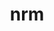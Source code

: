 ---
title: "nrm"
layout: cache
categories: [package, develop]
meta: {"compilers": ["none"], "num_specs": 29, "num_specs_by_stack": {"e4s": 9, "e4s-neoverse-v2": 10, "e4s-oneapi": 10, "root": 29}, "oss": ["ubuntu22.04"], "platforms": ["linux"], "stacks": ["e4s", "e4s-neoverse-v2", "e4s-oneapi", "root"], "targets": ["neoverse_v2", "x86_64_v3"], "versions": ["0.1.0"]}
spec_details: [{"compiler": "none", "hash": "2ezdvu47pzkqvmiqh6ia2emtd42t6kbp", "os": "ubuntu22.04", "platform": "linux", "size": "-", "stacks": ["e4s", "root"], "target": "x86_64_v3", "variants": ["build_system=python_pip"], "versions": ["0.1.0"]}, {"compiler": "none", "hash": "42aaeo4eest2ekvw4ljjriusm5lr2cnk", "os": "ubuntu22.04", "platform": "linux", "size": "-", "stacks": ["e4s-oneapi", "root"], "target": "x86_64_v3", "variants": ["build_system=python_pip"], "versions": ["0.1.0"]}, {"compiler": "none", "hash": "5diesfhg4idtgdt46t7l22lvi6y4gfq4", "os": "ubuntu22.04", "platform": "linux", "size": "-", "stacks": ["e4s-neoverse-v2", "root"], "target": "neoverse_v2", "variants": ["build_system=python_pip"], "versions": ["0.1.0"]}, {"compiler": "none", "hash": "5otfysopbubnrdl6yphsiitzbg7cg4g2", "os": "ubuntu22.04", "platform": "linux", "size": "-", "stacks": ["e4s-oneapi", "root"], "target": "x86_64_v3", "variants": ["build_system=python_pip"], "versions": ["0.1.0"]}, {"compiler": "none", "hash": "7cbq6pnytjcxptv3nlmsvdxfuqttozgc", "os": "ubuntu22.04", "platform": "linux", "size": "-", "stacks": ["e4s-oneapi", "root"], "target": "x86_64_v3", "variants": ["build_system=python_pip"], "versions": ["0.1.0"]}, {"compiler": "none", "hash": "auimt63tmvh4puddm4rdgfpo7kyrztfl", "os": "ubuntu22.04", "platform": "linux", "size": "-", "stacks": ["e4s-neoverse-v2", "root"], "target": "neoverse_v2", "variants": ["build_system=python_pip"], "versions": ["0.1.0"]}, {"compiler": "none", "hash": "bkjx5vp2uu6yuvwmkyegb3zp3cz6h66k", "os": "ubuntu22.04", "platform": "linux", "size": "-", "stacks": ["e4s", "root"], "target": "x86_64_v3", "variants": ["build_system=python_pip"], "versions": ["0.1.0"]}, {"compiler": "none", "hash": "dxjl5e5sbrburfbod7rhu6y3v22bchqb", "os": "ubuntu22.04", "platform": "linux", "size": "-", "stacks": ["e4s", "root"], "target": "x86_64_v3", "variants": ["build_system=python_pip"], "versions": ["0.1.0"]}, {"compiler": "none", "hash": "fgfdseu6vh5fmnjfvgov64gdgovmtaz2", "os": "ubuntu22.04", "platform": "linux", "size": "-", "stacks": ["e4s-neoverse-v2", "root"], "target": "neoverse_v2", "variants": ["build_system=python_pip"], "versions": ["0.1.0"]}, {"compiler": "none", "hash": "fnrkhfe7cgoaa3qteq6f5ilr6oq3b3yu", "os": "ubuntu22.04", "platform": "linux", "size": "-", "stacks": ["e4s", "root"], "target": "x86_64_v3", "variants": ["build_system=python_pip"], "versions": ["0.1.0"]}, {"compiler": "none", "hash": "ggc2hqljmjlwtuvpanrydiatcoqnxnpy", "os": "ubuntu22.04", "platform": "linux", "size": "-", "stacks": ["e4s-oneapi", "root"], "target": "x86_64_v3", "variants": ["build_system=python_pip"], "versions": ["0.1.0"]}, {"compiler": "none", "hash": "gs5vzji3fga24insh47jvgpb652fwxyl", "os": "ubuntu22.04", "platform": "linux", "size": "-", "stacks": ["e4s-neoverse-v2", "root"], "target": "neoverse_v2", "variants": ["build_system=python_pip"], "versions": ["0.1.0"]}, {"compiler": "none", "hash": "hnjplkzme6cjcz4ifisel5rdxg7lbt3q", "os": "ubuntu22.04", "platform": "linux", "size": "-", "stacks": ["e4s-oneapi", "root"], "target": "x86_64_v3", "variants": ["build_system=python_pip"], "versions": ["0.1.0"]}, {"compiler": "none", "hash": "iiwnaqra6o7w322mzv3x4sq6kms6jadn", "os": "ubuntu22.04", "platform": "linux", "size": "-", "stacks": ["e4s", "root"], "target": "x86_64_v3", "variants": ["build_system=python_pip"], "versions": ["0.1.0"]}, {"compiler": "none", "hash": "jdj5hhydg4khbuzymeevjs4n5sqkszjn", "os": "ubuntu22.04", "platform": "linux", "size": "-", "stacks": ["e4s", "root"], "target": "x86_64_v3", "variants": ["build_system=python_pip"], "versions": ["0.1.0"]}, {"compiler": "none", "hash": "lgdd5xotehmcnlefx3xd7k2xuwoumrue", "os": "ubuntu22.04", "platform": "linux", "size": "-", "stacks": ["e4s-neoverse-v2", "root"], "target": "neoverse_v2", "variants": ["build_system=python_pip"], "versions": ["0.1.0"]}, {"compiler": "none", "hash": "liupohgyxhi4r6yx5j5lncznsouvgeqb", "os": "ubuntu22.04", "platform": "linux", "size": "-", "stacks": ["e4s-oneapi", "root"], "target": "x86_64_v3", "variants": ["build_system=python_pip"], "versions": ["0.1.0"]}, {"compiler": "none", "hash": "mnr3dzubzahzeapvy5nb325ueb2oi7dk", "os": "ubuntu22.04", "platform": "linux", "size": "-", "stacks": ["e4s-oneapi", "root"], "target": "x86_64_v3", "variants": ["build_system=python_pip"], "versions": ["0.1.0"]}, {"compiler": "none", "hash": "ohvdhblgihebzfbmghyuznxdyztbta52", "os": "ubuntu22.04", "platform": "linux", "size": "-", "stacks": ["e4s", "root"], "target": "x86_64_v3", "variants": ["build_system=python_pip"], "versions": ["0.1.0"]}, {"compiler": "none", "hash": "pfshzv6g4uyp34iu3adk5ts7g5vjwuat", "os": "ubuntu22.04", "platform": "linux", "size": "-", "stacks": ["e4s-neoverse-v2", "root"], "target": "neoverse_v2", "variants": ["build_system=python_pip"], "versions": ["0.1.0"]}, {"compiler": "none", "hash": "qtvwdzxlntjube3nob5oyupoq4roh3ha", "os": "ubuntu22.04", "platform": "linux", "size": "-", "stacks": ["e4s-neoverse-v2", "root"], "target": "neoverse_v2", "variants": ["build_system=python_pip"], "versions": ["0.1.0"]}, {"compiler": "none", "hash": "ssbjnghdnmicpu6dxnxhcec2xj3qq6zp", "os": "ubuntu22.04", "platform": "linux", "size": "-", "stacks": ["e4s-oneapi", "root"], "target": "x86_64_v3", "variants": ["build_system=python_pip"], "versions": ["0.1.0"]}, {"compiler": "none", "hash": "uxsg7eij54a2ocsrusgmbq6otbjdvhhq", "os": "ubuntu22.04", "platform": "linux", "size": "-", "stacks": ["e4s", "root"], "target": "x86_64_v3", "variants": ["build_system=python_pip"], "versions": ["0.1.0"]}, {"compiler": "none", "hash": "wdb7rzlvbxiohodyp4enf4ojsepcigzl", "os": "ubuntu22.04", "platform": "linux", "size": "-", "stacks": ["e4s", "root"], "target": "x86_64_v3", "variants": ["build_system=python_pip"], "versions": ["0.1.0"]}, {"compiler": "none", "hash": "whoorie2dqgrvh6zjamk2gwwbdjtfpie", "os": "ubuntu22.04", "platform": "linux", "size": "-", "stacks": ["e4s-oneapi", "root"], "target": "x86_64_v3", "variants": ["build_system=python_pip"], "versions": ["0.1.0"]}, {"compiler": "none", "hash": "x3xzftfe4eriir33ysrg4k5s4wbcixyz", "os": "ubuntu22.04", "platform": "linux", "size": "-", "stacks": ["e4s-neoverse-v2", "root"], "target": "neoverse_v2", "variants": ["build_system=python_pip"], "versions": ["0.1.0"]}, {"compiler": "none", "hash": "x4eb25wygrlcs2mmo7uzufgxgcd62lss", "os": "ubuntu22.04", "platform": "linux", "size": "-", "stacks": ["e4s-neoverse-v2", "root"], "target": "neoverse_v2", "variants": ["build_system=python_pip"], "versions": ["0.1.0"]}, {"compiler": "none", "hash": "x73zw5z2aobozyewvkqpkce2i5ae3v6x", "os": "ubuntu22.04", "platform": "linux", "size": "-", "stacks": ["e4s-oneapi", "root"], "target": "x86_64_v3", "variants": ["build_system=python_pip"], "versions": ["0.1.0"]}, {"compiler": "none", "hash": "zqilnvj7auo475lk4gccp24k4zwmg7zu", "os": "ubuntu22.04", "platform": "linux", "size": "-", "stacks": ["e4s-neoverse-v2", "root"], "target": "neoverse_v2", "variants": ["build_system=python_pip"], "versions": ["0.1.0"]}]
---
